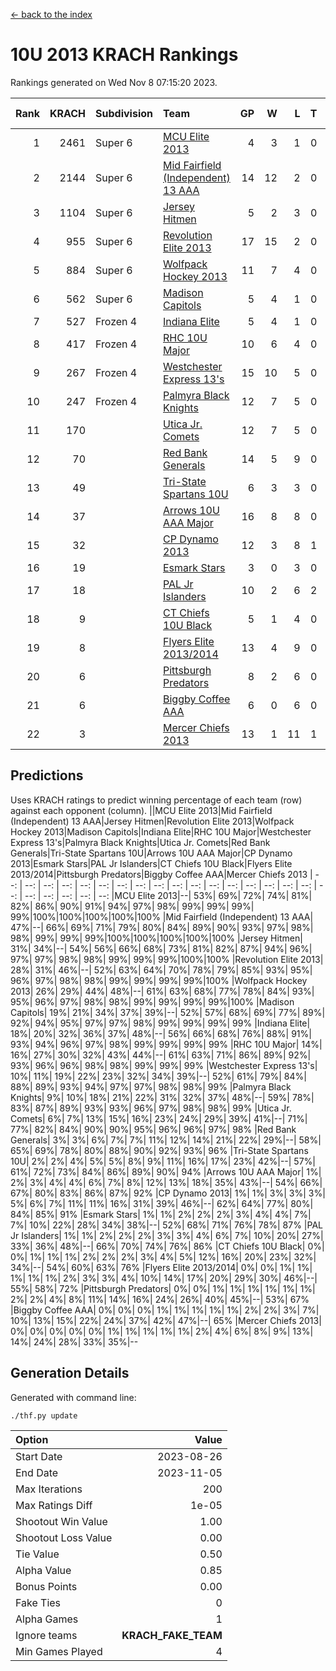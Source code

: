 [<- back to the index](readme.md)
# 10U 2013 KRACH Rankings
Rankings generated on Wed Nov  8 07:15:20 2023.

Rank|KRACH|Subdivision|Team|GP|W|L|T|OTW|OTL|SoS|Exp Wins|Win Diff
---:|---:|:---|:---|---:|---:|---:|---:|---:|---:|---:|---:|---:
1|2461|Super 6|[MCU Elite 2013](https://gamesheetstats.com/seasons/3664/teams/140889/schedule)|4|3|1|0|0|0|796|3.8|-0.0
2|2144|Super 6|[Mid Fairfield (Independent) 13 AAA](https://gamesheetstats.com/seasons/3664/teams/140891/schedule)|14|12|2|0|2|0|428|12.8|-0.0
3|1104|Super 6|[Jersey Hitmen](https://gamesheetstats.com/seasons/3664/teams/140893/schedule)|5|2|3|0|0|1|1683|2.8|-0.0
4|955|Super 6|[Revolution Elite 2013](https://gamesheetstats.com/seasons/3664/teams/140904/schedule)|17|15|2|0|2|0|286|15.8|-0.0
5|884|Super 6|[Wolfpack Hockey 2013](https://gamesheetstats.com/seasons/3664/teams/140894/schedule)|11|7|4|0|0|1|814|7.8|-0.0
6|562|Super 6|[Madison Capitols](https://gamesheetstats.com/seasons/3664/teams/162460/schedule)|5|4|1|0|1|0|194|4.9|0.0
7|527|Frozen 4|[Indiana Elite](https://gamesheetstats.com/seasons/3664/teams/144358/schedule)|5|4|1|0|0|0|198|4.9|0.0
8|417|Frozen 4|[RHC 10U Major](https://gamesheetstats.com/seasons/3664/teams/140895/schedule)|10|6|4|0|1|1|674|6.8|-0.0
9|267|Frozen 4|[Westchester Express 13's](https://gamesheetstats.com/seasons/3664/teams/140899/schedule)|15|10|5|0|0|1|282|10.8|-0.0
10|247|Frozen 4|[Palmyra Black Knights](https://gamesheetstats.com/seasons/3664/teams/140906/schedule)|12|7|5|0|0|1|354|7.8|-0.0
11|170||[Utica Jr. Comets](https://gamesheetstats.com/seasons/3664/teams/140900/schedule)|12|7|5|0|3|0|168|7.8|-0.0
12|70||[Red Bank Generals](https://gamesheetstats.com/seasons/3664/teams/140896/schedule)|14|5|9|0|0|2|435|5.8|-0.0
13|49||[Tri-State Spartans 10U](https://gamesheetstats.com/seasons/3664/teams/144359/schedule)|6|3|3|0|0|1|239|3.9|0.0
14|37||[Arrows 10U AAA Major](https://gamesheetstats.com/seasons/3664/teams/140902/schedule)|16|8|8|0|0|1|110|8.8|-0.0
15|32||[CP Dynamo 2013](https://gamesheetstats.com/seasons/3664/teams/140901/schedule)|12|3|8|1|0|1|533|4.3|-0.0
16|19||[Esmark Stars](https://gamesheetstats.com/seasons/3664/teams/140905/schedule)|3|0|3|0|0|0|718|0.8|-0.0
17|18||[PAL Jr Islanders](https://gamesheetstats.com/seasons/3664/teams/140903/schedule)|10|2|6|2|1|0|409|3.8|-0.0
18|9||[CT Chiefs 10U Black](https://gamesheetstats.com/seasons/3664/teams/140892/schedule)|5|1|4|0|0|0|64|1.8|-0.0
19|8||[Flyers Elite 2013/2014](https://gamesheetstats.com/seasons/3664/teams/140898/schedule)|13|4|9|0|0|0|187|4.8|-0.0
20|6||[Pittsburgh Predators](https://gamesheetstats.com/seasons/3664/teams/140907/schedule)|8|2|6|0|0|0|270|2.8|-0.0
21|6||[Biggby Coffee AAA](https://gamesheetstats.com/seasons/3664/teams/144357/schedule)|6|0|6|0|0|0|253|0.9|0.0
22|3||[Mercer Chiefs 2013](https://gamesheetstats.com/seasons/3664/teams/140897/schedule)|13|1|11|1|0|0|341|2.3|-0.0

## Predictions
Uses KRACH ratings to predict winning percentage of each team (row) against each opponent (column).
||MCU Elite 2013|Mid Fairfield (Independent) 13 AAA|Jersey Hitmen|Revolution Elite 2013|Wolfpack Hockey 2013|Madison Capitols|Indiana Elite|RHC 10U Major|Westchester Express 13's|Palmyra Black Knights|Utica Jr. Comets|Red Bank Generals|Tri-State Spartans 10U|Arrows 10U AAA Major|CP Dynamo 2013|Esmark Stars|PAL Jr Islanders|CT Chiefs 10U Black|Flyers Elite 2013/2014|Pittsburgh Predators|Biggby Coffee AAA|Mercer Chiefs 2013
| --: | --: | --: | --: | --: | --: | --: | --: | --: | --: | --: | --: | --: | --: | --: | --: | --: | --: | --: | --: | --: | --: | --: 
|MCU Elite 2013|--| 53%| 69%| 72%| 74%| 81%| 82%| 86%| 90%| 91%| 94%| 97%| 98%| 99%| 99%| 99%| 99%|100%|100%|100%|100%|100%
|Mid Fairfield (Independent) 13 AAA| 47%|--| 66%| 69%| 71%| 79%| 80%| 84%| 89%| 90%| 93%| 97%| 98%| 98%| 99%| 99%| 99%|100%|100%|100%|100%|100%
|Jersey Hitmen| 31%| 34%|--| 54%| 56%| 66%| 68%| 73%| 81%| 82%| 87%| 94%| 96%| 97%| 97%| 98%| 98%| 99%| 99%| 99%|100%|100%
|Revolution Elite 2013| 28%| 31%| 46%|--| 52%| 63%| 64%| 70%| 78%| 79%| 85%| 93%| 95%| 96%| 97%| 98%| 98%| 99%| 99%| 99%| 99%|100%
|Wolfpack Hockey 2013| 26%| 29%| 44%| 48%|--| 61%| 63%| 68%| 77%| 78%| 84%| 93%| 95%| 96%| 97%| 98%| 98%| 99%| 99%| 99%| 99%|100%
|Madison Capitols| 19%| 21%| 34%| 37%| 39%|--| 52%| 57%| 68%| 69%| 77%| 89%| 92%| 94%| 95%| 97%| 97%| 98%| 99%| 99%| 99%| 99%
|Indiana Elite| 18%| 20%| 32%| 36%| 37%| 48%|--| 56%| 66%| 68%| 76%| 88%| 91%| 93%| 94%| 96%| 97%| 98%| 99%| 99%| 99%| 99%
|RHC 10U Major| 14%| 16%| 27%| 30%| 32%| 43%| 44%|--| 61%| 63%| 71%| 86%| 89%| 92%| 93%| 96%| 96%| 98%| 98%| 99%| 99%| 99%
|Westchester Express 13's| 10%| 11%| 19%| 22%| 23%| 32%| 34%| 39%|--| 52%| 61%| 79%| 84%| 88%| 89%| 93%| 94%| 97%| 97%| 98%| 98%| 99%
|Palmyra Black Knights|  9%| 10%| 18%| 21%| 22%| 31%| 32%| 37%| 48%|--| 59%| 78%| 83%| 87%| 89%| 93%| 93%| 96%| 97%| 98%| 98%| 99%
|Utica Jr. Comets|  6%|  7%| 13%| 15%| 16%| 23%| 24%| 29%| 39%| 41%|--| 71%| 77%| 82%| 84%| 90%| 90%| 95%| 96%| 96%| 97%| 98%
|Red Bank Generals|  3%|  3%|  6%|  7%|  7%| 11%| 12%| 14%| 21%| 22%| 29%|--| 58%| 65%| 69%| 78%| 80%| 88%| 90%| 92%| 93%| 96%
|Tri-State Spartans 10U|  2%|  2%|  4%|  5%|  5%|  8%|  9%| 11%| 16%| 17%| 23%| 42%|--| 57%| 61%| 72%| 73%| 84%| 86%| 89%| 90%| 94%
|Arrows 10U AAA Major|  1%|  2%|  3%|  4%|  4%|  6%|  7%|  8%| 12%| 13%| 18%| 35%| 43%|--| 54%| 66%| 67%| 80%| 83%| 86%| 87%| 92%
|CP Dynamo 2013|  1%|  1%|  3%|  3%|  3%|  5%|  6%|  7%| 11%| 11%| 16%| 31%| 39%| 46%|--| 62%| 64%| 77%| 80%| 84%| 85%| 91%
|Esmark Stars|  1%|  1%|  2%|  2%|  2%|  3%|  4%|  4%|  7%|  7%| 10%| 22%| 28%| 34%| 38%|--| 52%| 68%| 71%| 76%| 78%| 87%
|PAL Jr Islanders|  1%|  1%|  2%|  2%|  2%|  3%|  3%|  4%|  6%|  7%| 10%| 20%| 27%| 33%| 36%| 48%|--| 66%| 70%| 74%| 76%| 86%
|CT Chiefs 10U Black|  0%|  0%|  1%|  1%|  1%|  2%|  2%|  2%|  3%|  4%|  5%| 12%| 16%| 20%| 23%| 32%| 34%|--| 54%| 60%| 63%| 76%
|Flyers Elite 2013/2014|  0%|  0%|  1%|  1%|  1%|  1%|  1%|  2%|  3%|  3%|  4%| 10%| 14%| 17%| 20%| 29%| 30%| 46%|--| 55%| 58%| 72%
|Pittsburgh Predators|  0%|  0%|  1%|  1%|  1%|  1%|  1%|  1%|  2%|  2%|  4%|  8%| 11%| 14%| 16%| 24%| 26%| 40%| 45%|--| 53%| 67%
|Biggby Coffee AAA|  0%|  0%|  0%|  1%|  1%|  1%|  1%|  1%|  2%|  2%|  3%|  7%| 10%| 13%| 15%| 22%| 24%| 37%| 42%| 47%|--| 65%
|Mercer Chiefs 2013|  0%|  0%|  0%|  0%|  0%|  1%|  1%|  1%|  1%|  1%|  2%|  4%|  6%|  8%|  9%| 13%| 14%| 24%| 28%| 33%| 35%|--

## Generation Details

Generated with command line:
```
./thf.py update
```

| Option | Value |
| :----- | ----: |
| Start Date | 2023-08-26 |
| End Date | 2023-11-05 |
| Max Iterations | 200 |
| Max Ratings Diff | 1e-05 |
| Shootout Win Value | 1.00 |
| Shootout Loss Value | 0.00 |
| Tie Value | 0.50 |
| Alpha Value | 0.85 |
| Bonus Points | 0.00 |
| Fake Ties | 0 |
| Alpha Games | 1 |
| Ignore teams | __KRACH_FAKE_TEAM__ |
| Min Games Played | 4 |

